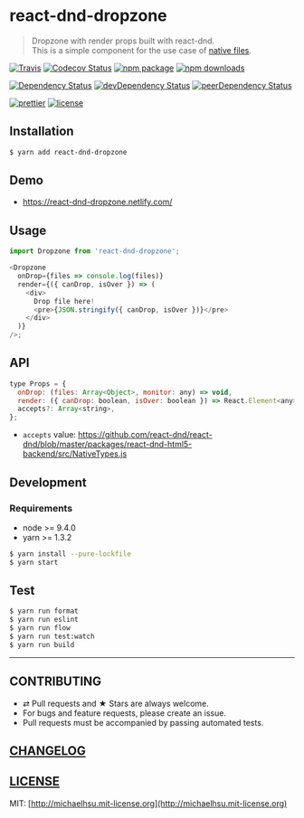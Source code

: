 # react-dnd-dropzone

> Dropzone with render props built with react-dnd.  
> This is a simple component for the use case of [native files](http://react-dnd.github.io/react-dnd/examples-other-native-files.html).

[![Travis][build-badge]][build]
[![Codecov Status][codecov-badge]][codecov]
[![npm package][npm-badge]][npm]
[![npm downloads][npm-downloads]][npm]

[![Dependency Status][dependency-badge]][dependency]
[![devDependency Status][devdependency-badge]][devdependency]
[![peerDependency Status][peerdependency-badge]][peerdependency]

[![prettier][prettier-badge]][prettier]
[![license][license-badge]][license]

## Installation

```sh
$ yarn add react-dnd-dropzone
```

## Demo

* https://react-dnd-dropzone.netlify.com/

## Usage

```js
import Dropzone from 'react-dnd-dropzone';

<Dropzone
  onDrop={files => console.log(files)}
  render={({ canDrop, isOver }) => (
    <div>
      Drop file here!
      <pre>{JSON.stringify({ canDrop, isOver })}</pre>
    </div>
  )}
/>;
```

## API

```js
type Props = {
  onDrop: (files: Array<Object>, monitor: any) => void,
  render: ({ canDrop: boolean, isOver: boolean }) => React.Element<any>,
  accepts?: Array<string>,
};
```

* `accepts` value: https://github.com/react-dnd/react-dnd/blob/master/packages/react-dnd-html5-backend/src/NativeTypes.js

## Development

### Requirements

* node >= 9.4.0
* yarn >= 1.3.2

```sh
$ yarn install --pure-lockfile
$ yarn start
```

## Test

```sh
$ yarn run format
$ yarn run eslint
$ yarn run flow
$ yarn run test:watch
$ yarn run build
```

---

## CONTRIBUTING

* ⇄ Pull requests and ★ Stars are always welcome.
* For bugs and feature requests, please create an issue.
* Pull requests must be accompanied by passing automated tests.

## [CHANGELOG](CHANGELOG.md)

## [LICENSE](LICENSE)

MIT: [http://michaelhsu.mit-license.org](http://michaelhsu.mit-license.org)

[build-badge]: https://img.shields.io/travis/evenchange4/react-dnd-dropzone/master.svg?style=flat-square
[build]: https://travis-ci.org/evenchange4/react-dnd-dropzone
[npm-badge]: https://img.shields.io/npm/v/react-dnd-dropzone.svg?style=flat-square
[npm]: https://www.npmjs.org/package/react-dnd-dropzone
[codecov-badge]: https://img.shields.io/codecov/c/github/evenchange4/react-dnd-dropzone.svg?style=flat-square
[codecov]: https://codecov.io/github/evenchange4/react-dnd-dropzone?branch=master
[npm-downloads]: https://img.shields.io/npm/dt/react-dnd-dropzone.svg?style=flat-square
[license-badge]: https://img.shields.io/npm/l/react-dnd-dropzone.svg?style=flat-square
[license]: http://michaelhsu.mit-license.org/
[dependency-badge]: https://david-dm.org/evenchange4/react-dnd-dropzone.svg?style=flat-square
[dependency]: https://david-dm.org/evenchange4/react-dnd-dropzone
[devdependency-badge]: https://david-dm.org/evenchange4/react-dnd-dropzone/dev-status.svg?style=flat-square
[devdependency]: https://david-dm.org/evenchange4/react-dnd-dropzone#info=devDependencies
[peerdependency-badge]: https://david-dm.org/evenchange4/react-dnd-dropzone/peer-status.svg?style=flat-square
[peerdependency]: https://david-dm.org/evenchange4/react-dnd-dropzone#info=peerDependencies
[prettier-badge]: https://img.shields.io/badge/styled_with-prettier-ff69b4.svg?style=flat-square
[prettier]: https://github.com/prettier/prettier
